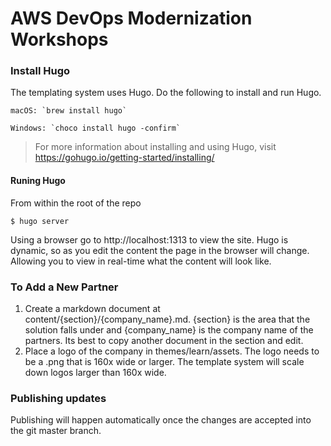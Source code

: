 # AWS DevOps Modernization Workshops

### Install Hugo
The templating system uses Hugo. Do the following to install and run Hugo.

```
macOS: `brew install hugo`

Windows: `choco install hugo -confirm`
```

> For more information about installing and using Hugo, visit https://gohugo.io/getting-started/installing/ 

#### Runing Hugo
From within the root of the repo
``` 
$ hugo server
```
Using a browser go to http://localhost:1313 to view the site.  Hugo is dynamic, so as you edit the content the page in the browser will change.  Allowing you to view in real-time what the content will look like.

### To Add a New Partner

1. Create a markdown document at content/{section}/{company_name}.md.  {section} is the area that the solution falls under and {company_name} is the company name of the partners.  Its best to copy another document in the section and edit.
2. Place a logo of the company in themes/learn/assets.  The logo needs to be a .png that is 160x wide or larger.  The template system will scale down logos larger than 160x wide.  

### Publishing updates

Publishing will happen automatically once the changes are accepted into the git master branch.

